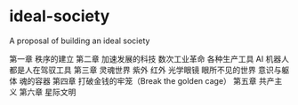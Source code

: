 # ideal-society
A proposal of building an ideal society


第一章    秩序的建立
第二章    加速发展的科技
		数次工业革命  各种生产工具  AI  机器人    都是人在驾驭工具
第三章    灵魂世界 
		紫外  红外  光学眼镜  眼所不见的世界
		意识与躯体   魂的容器
第四章    打破金钱的牢笼（Break the golden cage）
第五章    共产主义
第六章    星际文明
